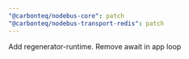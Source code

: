 ```yaml
---
"@carbonteq/nodebus-core": patch
"@carbonteq/nodebus-transport-redis": patch
---
```


Add regenerator-runtime. Remove await in app loop
